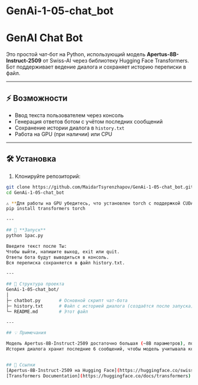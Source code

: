 # GenAi-1-05-chat_bot

# GenAI Chat Bot

Это простой чат-бот на Python, использующий модель **Apertus-8B-Instruct-2509** от Swiss-AI через библиотеку Hugging Face Transformers.  
Бот поддерживает ведение диалога и сохраняет историю переписки в файл.

---

## ⚡ Возможности

- Ввод текста пользователем через консоль
- Генерация ответов ботом с учётом последних сообщений
- Сохранение истории диалога в `history.txt`
- Работа на GPU (при наличии) или CPU

---

## 🛠 Установка

1. Клонируйте репозиторий:

```bash
git clone https://github.com/MaidarTsyrenzhapov/GenAi-1-05-chat_bot.git
cd GenAi-1-05-chat_bot

⚠️ **Для работы на GPU убедитесь, что установлен torch с поддержкой CUDA**
pip install transformers torch

---

## 🚀 **Запуск**
python 1pac.py

Введите текст после Ты:
Чтобы выйти, напишите выход, exit или quit.
Ответы бота будут выводиться в консоль.
Вся переписка сохраняется в файл history.txt.

---

## 📁 Структура проекта
GenAi-1-05-chat_bot/
│
├─ chatbot.py       # Основной скрипт чат-бота
├─ history.txt      # Файл с историей диалога (создаётся после запуска)
└─ README.md        # Этот файл

---

## 💡 Примечания

Модель Apertus-8B-Instruct-2509 достаточно большая (~8B параметров), поэтому для быстрой работы рекомендуется GPU с минимум 12GB видеопамяти.
История диалога хранит последние 6 сообщений, чтобы модель учитывала контекст, но не перегружала память.


## 🔗 Ссылки
[Apertus-8B-Instruct-2509 на Hugging Face](https://huggingface.co/swiss-ai/Apertus-8B-Instruct-2509?utm_source=chatgpt.com)
[Transformers Documentation](https://huggingface.co/docs/transformers)


